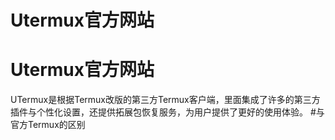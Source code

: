 # Utermux官方网站
# Utermux官方网站
UTermux是根据Termux改版的第三方Termux客户端，里面集成了许多的第三方插件与个性化设置，还提供拓展包恢复服务，为用户提供了更好的使用体验。
#与官方Termux的区别
